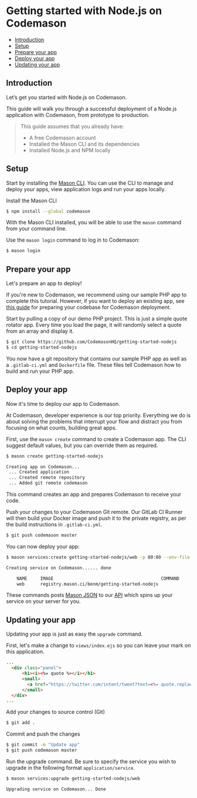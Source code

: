 # Getting started with Node.js on Codemason

- [Introduction](#introduction)
- [Setup](#setup)
- [Prepare your app](#prepare)
- [Deploy your app](#deploy)
- [Updating your app](#updating-your-app)

<a name="introduction"></a>
## Introduction
Let’s get you started with Node.js on Codemason. 

This guide will walk you through a successful deployment of a Node.js application with Codemason, from prototype to production.

> This guide assumes that you already have:
> - A free Codemason account 
> - Installed the Mason CLI and its dependencies 
> - Installed Node.js and NPM locally 

<a name="setup"></a>
## Setup
Start by installing the [Mason CLI](/docs/{{version}}/mason-cli). You can use the CLI to manage and deploy your apps, view application logs and run your apps locally.

Install the Mason CLI
```bash
$ npm install --global codemason
```

With the Mason CLI installed, you will be able to use the `mason` command from your command line.

Use the `mason login` command to log in to Codemason: 
```bash
$ mason login
```

<a name="deploy"></a>
## Prepare your app
Let's prepare an app to deploy!

If you're new to Codemason, we recommend using our sample PHP app to complete this tutorial. However, if you want to deploy an existing app, see [this guide](/docs/{{version}}/preparing-apps) for preparing your codebase for Codemason deployment.

Start by pulling a copy of our demo PHP project. This is just a simple quote rotator app. Every time you load the page, it will randomly select a quote from an array and display it.

```bash
$ git clone https://github.com/CodemasonHQ/getting-started-nodejs
$ cd getting-started-nodejs
```

You now have a git repository that contains our sample PHP app as well as a `.gitlab-ci.yml` and `Dockerfile` file. These files tell Codemason how to build and run your PHP app. 

<a name="deploy"></a>
## Deploy your app
Now it's time to deploy our app to Codemason.

At Codemason, developer experience is our top priority. Everything we do is about solving the problems that interrupt your flow and distract you from focusing on what counts, building great apps.

First, use the `mason create` command to create a Codemason app. The CLI suggest default values, but you can override them as required.

```bash
$ mason create getting-started-nodejs

Creating app on Codemason...
 ... Created application
 ... Created remote repository
 ... Added git remote codemason
```
This command creates an app and prepares Codemason to receive your code.

Push your changes to your Codemason Git remote. Our GitLab CI Runner will then build your Docker image and push it to the private registry, as per the build instructions in `.gitlab-ci.yml`.
```bash
$ git push codemason master
```

You can now deploy your app:
```bash
$ mason services:create getting-started-nodejs/web -p 80:80 --env-file .env

Creating service on Codemason...... done

    NAME     IMAGE                                         COMMAND     PORTS
    web      registry.mason.ci/benm/getting-started-nodejs             80:80
```

These commands posts [Mason JSON](/docs/{{version}}/mason-json) to our [API](/docs/{{version}}/api) which spins up your service on your server for you.

<a name="updating-your-app"></a>
## Updating your app
Updating your app is just as easy the `upgrade` command.

First, let's make a change to `views/index.ejs` so you can leave your mark on this application.
```html
...
  <div class="panel">
      <h1><i><%= quote %></i></h1>
      <small>
        <a href="https://twitter.com/intent/tweet?text=<%= quote.replace(/(<([^>]+)>)/ig,'') %> @codemasonhq">Tweet This!</a>
      </small>
  </div>
...
```


Add your changes to source control (Git)
```bash
$ git add .
```
Commit and push the changes
```bash
$ git commit -m "Update app"
$ git push codemason master
```

Run the upgrade command. Be sure to specify the service you wish to upgrade in the following format `application/service`.
```bash
$ mason services:upgrade getting-started-nodejs/web 

Upgrading service on Codemason... Done
```
